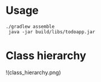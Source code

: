 # Usage

    ./gradlew assemble
	 java -jar build/libs/todoapp.jar

# Class hierarchy

!(class_hierarchy.png)
	 